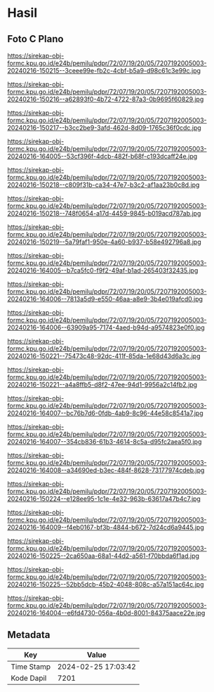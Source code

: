 # Hasil

## Foto C Plano

https://sirekap-obj-formc.kpu.go.id/e24b/pemilu/pdpr/72/07/19/20/05/7207192005003-20240216-150215--3ceee99e-fb2c-4cbf-b5a9-d98c61c3e99c.jpg

https://sirekap-obj-formc.kpu.go.id/e24b/pemilu/pdpr/72/07/19/20/05/7207192005003-20240216-150216--a62893f0-4b72-4722-87a3-0b9695f60829.jpg

https://sirekap-obj-formc.kpu.go.id/e24b/pemilu/pdpr/72/07/19/20/05/7207192005003-20240216-150217--b3cc2be9-3afd-462d-8d09-1765c36f0cdc.jpg

https://sirekap-obj-formc.kpu.go.id/e24b/pemilu/pdpr/72/07/19/20/05/7207192005003-20240216-164005--53cf396f-4dcb-482f-b68f-c193dcaff24e.jpg

https://sirekap-obj-formc.kpu.go.id/e24b/pemilu/pdpr/72/07/19/20/05/7207192005003-20240216-150218--c809f31b-ca34-47e7-b3c2-af1aa23b0c8d.jpg

https://sirekap-obj-formc.kpu.go.id/e24b/pemilu/pdpr/72/07/19/20/05/7207192005003-20240216-150218--748f0654-a17d-4459-9845-b019acd787ab.jpg

https://sirekap-obj-formc.kpu.go.id/e24b/pemilu/pdpr/72/07/19/20/05/7207192005003-20240216-150219--5a79faf1-950e-4a60-b937-b58e492796a8.jpg

https://sirekap-obj-formc.kpu.go.id/e24b/pemilu/pdpr/72/07/19/20/05/7207192005003-20240216-164005--b7ca5fc0-f9f2-49af-b1ad-265403f32435.jpg

https://sirekap-obj-formc.kpu.go.id/e24b/pemilu/pdpr/72/07/19/20/05/7207192005003-20240216-164006--7813a5d9-e550-46aa-a8e9-3b4e019afcd0.jpg

https://sirekap-obj-formc.kpu.go.id/e24b/pemilu/pdpr/72/07/19/20/05/7207192005003-20240216-164006--63909a95-7174-4aed-b94d-a9574823e0f0.jpg

https://sirekap-obj-formc.kpu.go.id/e24b/pemilu/pdpr/72/07/19/20/05/7207192005003-20240216-150221--75473c48-92dc-411f-85da-1e68d43d6a3c.jpg

https://sirekap-obj-formc.kpu.go.id/e24b/pemilu/pdpr/72/07/19/20/05/7207192005003-20240216-150221--a4a8ffb5-d8f2-47ee-94d1-9956a2c14fb2.jpg

https://sirekap-obj-formc.kpu.go.id/e24b/pemilu/pdpr/72/07/19/20/05/7207192005003-20240216-164007--bc76b7d6-0fdb-4ab9-8c96-44e58c8541a7.jpg

https://sirekap-obj-formc.kpu.go.id/e24b/pemilu/pdpr/72/07/19/20/05/7207192005003-20240216-164007--354cb836-61b3-4614-8c5a-d95fc2aea5f0.jpg

https://sirekap-obj-formc.kpu.go.id/e24b/pemilu/pdpr/72/07/19/20/05/7207192005003-20240216-164008--a34690ed-b3ec-484f-8628-73177974cdeb.jpg

https://sirekap-obj-formc.kpu.go.id/e24b/pemilu/pdpr/72/07/19/20/05/7207192005003-20240216-150224--e128ee95-1c1e-4e32-963b-63617a47b4c7.jpg

https://sirekap-obj-formc.kpu.go.id/e24b/pemilu/pdpr/72/07/19/20/05/7207192005003-20240216-164009--f4eb0167-bf3b-4844-b672-7d24cd6a9445.jpg

https://sirekap-obj-formc.kpu.go.id/e24b/pemilu/pdpr/72/07/19/20/05/7207192005003-20240216-150225--2ca650aa-68a1-44d2-a561-f70bbda6f1ad.jpg

https://sirekap-obj-formc.kpu.go.id/e24b/pemilu/pdpr/72/07/19/20/05/7207192005003-20240216-150225--52bb5dcb-45b2-4048-808c-a57a151ac64c.jpg

https://sirekap-obj-formc.kpu.go.id/e24b/pemilu/pdpr/72/07/19/20/05/7207192005003-20240216-164004--e6fd4730-056a-4b0d-8001-84375aace22e.jpg


## Metadata

| Key        | Value               |
| ---------- | ------------------- |
| Time Stamp | 2024-02-25 17:03:42 |
| Kode Dapil | 7201                |



